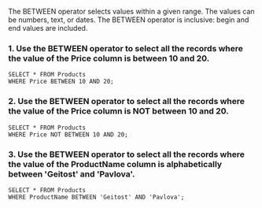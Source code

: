 The BETWEEN operator selects values within a given range. The values can be numbers, text, or dates.
The BETWEEN operator is inclusive: begin and end values are included.      
### 1. Use the BETWEEN operator to select all the records where the value of the Price column is between 10 and 20.  
```
SELECT * FROM Products
WHERE Price BETWEEN 10 AND 20;
```
### 2. Use the BETWEEN operator to select all the records where the value of the Price column is NOT between 10 and 20.
```
SELECT * FROM Products
WHERE Price NOT BETWEEN 10 AND 20;
```
### 3. Use the BETWEEN operator to select all the records where the value of the ProductName column is alphabetically between 'Geitost' and 'Pavlova'.  
```
SELECT * FROM Products
WHERE ProductName BETWEEN 'Geitost' AND 'Pavlova';
```
